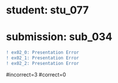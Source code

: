 # student: stu_077
# submission: sub_034

```diff
! ex02_0: Presentation Error
! ex02_1: Presentation Error
! ex02_2: Presentation Error
```
#incorrect=3
#correct=0
